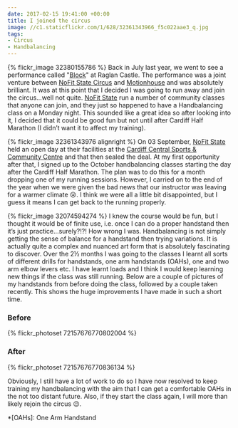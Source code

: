 ```yaml
---
date: 2017-02-15 19:41:00 +00:00
title: I joined the circus
image: //c1.staticflickr.com/1/628/32361343966_f5c022aae3_q.jpg
tags:
- Circus
- Handbalancing
---
```


{% flickr_image 32380155786 %}
Back in July last year, we went to see a performance called "[Block][blk]" at Raglan Castle. The
performance was a joint venture between [NoFit State Circus][nfs] and [Motionhouse][mh] and was
absolutely brilliant. It was at this point that I decided I was going to run away and join the
circus...well not quite. [NoFit State][nfs] run a number of community classes that anyone can join,
and they just so happened to have a Handbalancing class on a Monday night. This sounded like a great
idea so after looking into it, I decided that it could be good fun but not until after Cardiff Half
Marathon (I didn’t want it to affect my training).

{% flickr_image 32361343976 alignright %}
On 03 September, [NoFit State][nfs] held an open day at their facilities at the [Cardiff Central
Sports & Community Centre][ccscc] and that then sealed the deal. At my first opportunity after that,
I signed up to the October handbalancing classes starting the day after the Cardiff Half Marathon.
The plan was to do this for a month dropping one of my running sessions. However, I carried on to
the end of the year when we were given the bad news that our instructor was leaving for a warmer
climate :cry:. I think we were all a little bit disappointed, but I guess it means I can get back to
the running properly.

{% flickr_image 32074594274 %}
I knew the course would be fun, but I thought it would be of finite use, i.e. once I can do a proper
handstand then it’s just practice...surely?!?! How wrong I was. Handbalancing is not simply getting
the sense of balance for a handstand then trying variations. It is actually quite a complex and
nuanced art form that is absolutely fascinating to discover. Over the 2&frac12; months I was going
to the classes I learnt all sorts of different drills for handstands, one arm handstands (OAHs), one
and two arm elbow levers etc. I have learnt loads and I think I would keep learning new things if
the class was still running. Below are a couple of pictures of my handstands from before doing the
class, followed by a couple taken recently. This shows the huge improvements I have made in such a
short time.

### Before

{% flickr_photoset 72157676770802004 %}

### After

{% flickr_photoset 72157676770836134 %}

Obviously, I still have a lot of work to do so I have now resolved to keep training my handbalancing
with the aim that I can get a comfortable OAHs in the not too distant future. Also, if they start
the class again, I will more than likely rejoin the circus :wink:.

*[OAHs]: One Arm Handstand

[blk]: //www.nofitstate.org/block/
[nfs]: //www.nofitstate.org/
[mh]: //www.motionhouse.co.uk/
[ccscc]: //www.cardiffcentralyouthclub.co.uk/
